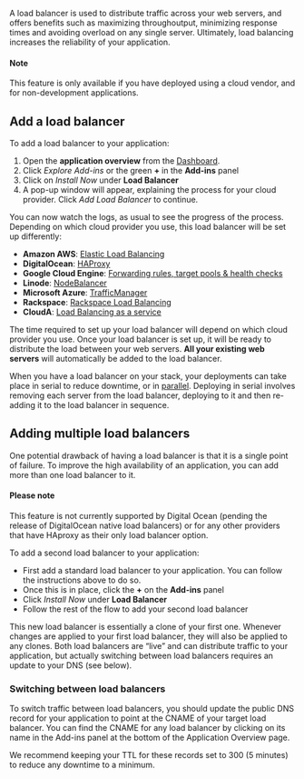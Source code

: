 A load balancer is used to distribute traffic across your web servers, and offers benefits such as maximizing throughoutput, minimizing response times and avoiding overload on any single server. Ultimately, load balancing increases the reliability of your application.

#### Note
<div class="notice">
<p>This feature is only available if you have deployed using a cloud vendor, and for non-development applications.</p>
</div>

## Add a load balancer

To add a load balancer to your application: 

1. Open the **application overview** from the [Dashboard](https://app.cloud66.com/dashboard).
2. Click *Explore Add-ins* or the green **+** in the **Add-ins** panel
3. Click on *Install Now* under **Load Balancer**
4. A pop-up window will appear, explaining the process for your cloud provider. Click *Add Load Balancer* to continue.

You can now watch the logs, as usual to see the progress of the process. Depending on which cloud provider you use, this load balancer will be set up differently:

- **Amazon AWS**: [Elastic Load Balancing](http://aws.amazon.com/elasticloadbalancing/)
- **DigitalOcean**: [HAProxy](http://haproxy.1wt.eu/)
- **Google Cloud Engine**: [Forwarding rules, target pools & health checks](https://developers.google.com/compute/docs/load-balancing/)
- **Linode**: [NodeBalancer](https://www.linode.com/nodebalancers/)
- **Microsoft Azure**: [TrafficManager](http://msdn.microsoft.com/en-us/library/azure/hh744833.aspx)
- **Rackspace**: [Rackspace Load Balancing](http://www.rackspace.com/cloud/load-balancing/)
- **CloudA**: [Load Balancing as a service](https://www.clouda.ca/technology/vpc-virtual-private-cloud/)

The time required to set up your load balancer will depend on which cloud provider you use. Once your load balancer is set up, it will be ready to distribute the load between your web servers. <strong>All your existing web servers</strong> will automatically be added to the load balancer.

When you have a load balancer on your stack, your deployments can take place in serial to reduce downtime, or in [parallel](/{{page.collection}}/how-to-guides/deployment/parallel-deployment.html). Deploying in serial involves removing each server from the load balancer, deploying to it and then re-adding it to the load balancer in sequence.

## Adding multiple load balancers

One potential drawback of having a load balancer is that it is a single point of failure. To improve the high availability of an application, you can add more than one load balancer to it.

#### Please note
<div class="notice notice-warning"><p>This feature is not currently supported by Digital Ocean (pending the release of DigitalOcean native load balancers) or for any other providers that have HAproxy as their only load balancer option.</p></div>

To add a second load balancer to your application:

* First add a standard load balancer to your application. You can follow the instructions above to do so. 
* Once this is in place, click the **+** on the **Add-ins** panel
* Click *Install Now* under **Load Balancer** 
* Follow the rest of the flow to add your second load balancer

This new load balancer is essentially a clone of your first one. Whenever changes are applied to your first load balancer, they will also be applied to any clones. Both load balancers are “live” and can distribute traffic to your application, but actually switching between load balancers requires an update to your DNS (see below).

### Switching between load balancers

To switch traffic between load balancers, you should update the public DNS record for your application to point at the CNAME of your target load balancer. You can find the CNAME for any load balancer by clicking on its name in the Add-ins panel at the bottom of the Application Overview page.

We recommend keeping your TTL for these records set to 300 (5 minutes) to reduce any downtime to a minimum.

